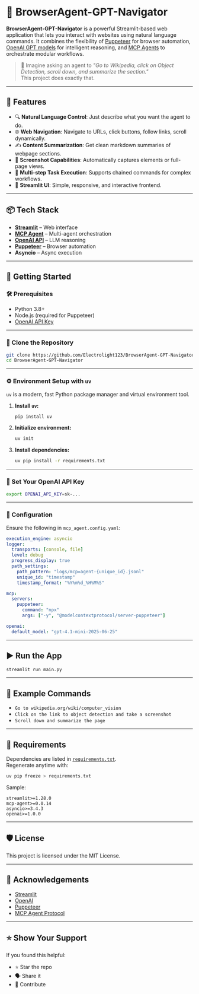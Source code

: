 
# 🤖 BrowserAgent-GPT-Navigator

**BrowserAgent-GPT-Navigator** is a powerful Streamlit-based web application that lets you interact with websites using natural language commands. It combines the flexibility of [Puppeteer](https://pptr.dev/) for browser automation, [OpenAI GPT models](https://platform.openai.com/docs) for intelligent reasoning, and [MCP Agents](https://pypi.org/project/mcp-agent/) to orchestrate modular workflows.

> 🧠 Imagine asking an agent to *"Go to Wikipedia, click on Object Detection, scroll down, and summarize the section."*  
> This project does exactly that.

---

## 🌟 Features

- 🔍 **Natural Language Control**: Just describe what you want the agent to do.
- 🌐 **Web Navigation**: Navigate to URLs, click buttons, follow links, scroll dynamically.
- ✍️ **Content Summarization**: Get clean markdown summaries of webpage sections.
- 📸 **Screenshot Capabilities**: Automatically captures elements or full-page views.
- 🔄 **Multi-step Task Execution**: Supports chained commands for complex workflows.
- 🚀 **Streamlit UI**: Simple, responsive, and interactive frontend.

---

## 📦 Tech Stack

- **[Streamlit](https://streamlit.io/)** – Web interface  
- **[MCP Agent](https://pypi.org/project/mcp-agent/)** – Multi-agent orchestration  
- **[OpenAI API](https://platform.openai.com/)** – LLM reasoning  
- **[Puppeteer](https://pptr.dev/)** – Browser automation  
- **Asyncio** – Async execution  

---

## 🚀 Getting Started

### 🛠️ Prerequisites

- Python 3.8+
- Node.js (required for Puppeteer)
- [OpenAI API Key](https://platform.openai.com/account/api-keys)

---

### 📁 Clone the Repository

```bash
git clone https://github.com/Electrolight123/BrowserAgent-GPT-Navigator.git
cd BrowserAgent-GPT-Navigator
```

---

### ⚙️ Environment Setup with `uv`

`uv` is a modern, fast Python package manager and virtual environment tool.

1. **Install `uv`:**
   ```bash
   pip install uv
   ```

2. **Initialize environment:**
   ```bash
   uv init
   ```

3. **Install dependencies:**
   ```bash
   uv pip install -r requirements.txt
   ```

---

### 🔑 Set Your OpenAI API Key

```bash
export OPENAI_API_KEY=sk-...
```

---

### 🧾 Configuration

Ensure the following in `mcp_agent.config.yaml`:

```yaml
execution_engine: asyncio
logger:
  transports: [console, file]
  level: debug
  progress_display: true
  path_settings:
    path_pattern: "logs/mcp=agent-{unique_id}.jsonl"
    unique_id: "timestamp"
    timestamp_format: "%Y%m%d_%H%M%S"

mcp:
  servers:
    puppeteer:
      command: "npx"
      args: ["-y", "@modelcontextprotocol/server-puppeteer"]

openai:
  default_model: "gpt-4.1-mini-2025-06-25"
```

---

## ▶️ Run the App

```bash
streamlit run main.py
```

---

## 💬 Example Commands

- `Go to wikipedia.org/wiki/computer_vision`
- `Click on the link to object detection and take a screenshot`
- `Scroll down and summarize the page`

---

## 📄 Requirements

Dependencies are listed in [`requirements.txt`](./requirements.txt).  
Regenerate anytime with:

```bash
uv pip freeze > requirements.txt
```

Sample:
```
streamlit>=1.28.0
mcp-agent>=0.0.14
asyncio>=3.4.3
openai>=1.0.0
```

---

## 🛡️ License

This project is licensed under the MIT License.

---

## 🙌 Acknowledgements

- [Streamlit](https://streamlit.io/)
- [OpenAI](https://openai.com/)
- [Puppeteer](https://pptr.dev/)
- [MCP Agent Protocol](https://pypi.org/project/mcp-agent/)

---

## ⭐️ Show Your Support

If you found this helpful:

- ⭐ Star the repo
- 🗣 Share it
- 🤝 Contribute    


